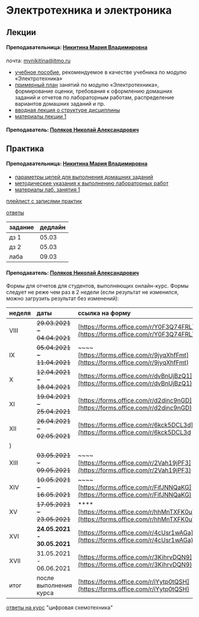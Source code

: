 # Электротехника и электроника

## Лекции

#### Преподавательница: [Никитина Мария Владимировна](https://isu.ifmo.ru/pls/apex/f?p=2143:3:111244859593082::NO::PID:111796)

почта: [mvnikitina@itmo.ru](mailto:mvnikitina@itmo.ru)

* [учебное пособие](https://drive.google.com/file/d/14gdTlNOeLpkL_jI3Sw7evWKib9WBKuYw/view), рекомендуемое в качестве учебника по модулю «Электротехника»
* [примерный план](https://drive.google.com/file/d/14GZ5tKQ4mGAu_tbxD1ZtbPl-rgAGY5lE/view) занятий по модулю «Электротехника», формирование оценки, требования к оформлению домашних заданий и отчетов по лабораторным работам, распределение вариантов домашних заданий и пр.
* [вводная лекция о структуре дисциплины](https://drive.google.com/file/d/1P6YoE0JV1NA2DPAJsM9s9Gwv_drHy1HX/view)
* [материалы лекции 1](https://drive.google.com/file/d/1WJt5p2m12F5xc5Yk0nTmIngniCm9XXiN/view)

#### Преподаватель: [Поляков Николай Александрович](https://isu.ifmo.ru/pls/apex/f?p=2143:3:111244859593082::NO::PID:137894)

## Практика

#### Преподавательница: [Никитина Мария Владимировна](https://isu.ifmo.ru/pls/apex/f?p=2143:3:111244859593082::NO::PID:111796)

* [параметры цепей для выполнения домашних заданий](https://drive.google.com/file/d/1KFJsFoFHU7fJjaeNyg4H1JgU5pJLN5hB/view)
* [методические указания к выполнению лабораторных работ](https://drive.google.com/file/d/1lRcMQX93qdbbQGIUX1amCNFeYCescBTQ/view)
* [материалы лаб. занятия 1](https://drive.google.com/file/d/1BkVRHXZbfbv4uQJ-FRcJUVrEkMjhz25P/view)

[плейлист с записями практик](https://www.youtube.com/playlist?list=PLzKRKyH3GUxQe_s1TtJgiRJl80ZzneMPZ)

[ответы](https://drive.google.com/drive/folders/1inVJVo2cPYAqsVBej8CE50hvfSoVxl5b)

| задание | дедлайн |
| :--- | :--- |
| дз 1 | 05.03 |
| дз 2 | 05.03 |
| лаба | 09.03 |

#### Преподаватель: [Поляков Николай Александрович](https://isu.ifmo.ru/pls/apex/f?p=2143:3:111244859593082::NO::PID:137894)

Формы для отчетов для студентов, выполняющих онлайн-курс. Формы следует не реже чем раз в 2 недели \(если результат не изменился, можно загрузить результат без изменений\):

| неделя | даты | ссылка на форму |
| :--- | :--- | :--- |
| VIII | ~~29.03.2021 - 04.04.2021~~ | [https://forms.office.com/r/Y0F3Q74FRL](https://forms.office.com/r/Y0F3Q74FRL) |
| IX | ~~05.04.2021 - 11.04.2021~~ | ~~~~[https://forms.office.com/r/9jyqXhfFmt](https://forms.office.com/r/9jyqXhfFmt) |
| X | ~~12.04.2021 - 18.04.2021~~ | [https://forms.office.com/r/dvBnUjBzQ1](https://forms.office.com/r/dvBnUjBzQ1) |
| XI | ~~19.04.2021 - 25.04.2021~~ | [https://forms.office.com/r/d2dinc9nGD](https://forms.office.com/r/d2dinc9nGD) |
| XII | ~~26.04.2021 - 02.05.2021~~ | [https://forms.office.com/r/6kck5DCL3d](https://forms.office.com/r/6kck5DCL3d
) |
| XIII | ~~03.05.2021 - 09.05.2021~~ | ~~~~[https://forms.office.com/r/2Vah19jPF3](https://forms.office.com/r/2Vah19jPF3) |
| XIV | ~~10.05.2021 - 16.05.2021~~ | ~~~~[https://forms.office.com/r/FifJNNQaKG](https://forms.office.com/r/FifJNNQaKG) |
| XV | ~~17.05.2021 - 23.05.2021~~ | \*\*\*\*[https://forms.office.com/r/hhMnTXFK0u](https://forms.office.com/r/hhMnTXFK0u) |
| XVI | **24.05.2021 - 30.05.2021** | [https://forms.office.com/r/4cUsr1wAGa](https://forms.office.com/r/4cUsr1wAGa) |
| XVII | 31.05.2021 - 06.06.2021 | [https://forms.office.com/r/3KihrvDQN9](https://forms.office.com/r/3KihrvDQN9) |
| итог | после выполнения курса | [https://forms.office.com/r/iYytp0tQSH](https://forms.office.com/r/iYytp0tQSH) |

[ответы на курс](https://drive.google.com/drive/folders/1rHT-gKE8-ui7PvByqp7Wlbwdl8i8yRkE) "цифровая схемотехника"

